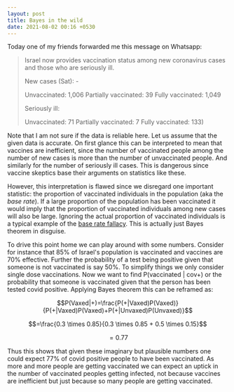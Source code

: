 ```yaml
---
layout: post
title: Bayes in the wild
date: 2021-08-02 00:16 +0530
---
```

Today one of my friends forwarded me this message on Whatsapp:


> Israel now provides vaccination status among new coronavirus cases and those
  who are seriously ill.
>
> New cases (Sat): -
>
> Unvaccinated: 1,006  Partially vaccinated: 39  Fully vaccinated: 1,049
>
> Seriously ill: 
>
> Unvaccinated: 71 
  Partially vaccinated: 7 
  Fully vaccinated: 133)

Note that I am not sure if the data is reliable here. Let us assume that the
given data is accurate. On first glance this can be interpreted to mean that
vaccines are inefficient, since the number of vaccinated people among the
number of new cases is more than the number of unvaccinated people. And
similarly for the number of seriously ill cases. This is dangerous since
vaccine skeptics base their arguments on statistics like these.

However, this interpretation is flawed since we disregard one important
statistic: the proportion of vaccinated individuals in the population (aka the
_base rate_). If a large proportion of the population has been vaccinated it
would imply that the proportion of vaccinated individuals among new cases will
also be large.  Ignoring the actual proportion of vaccinated individuals is a
typical example of the [base rate
fallacy](https://en.wikipedia.org/wiki/Base_rate_fallacy).  This is actually
just Bayes theorem in disguise.

To drive this point home we can play around with some numbers. Consider for
instance that 85% of Israel's population is vaccinated and vaccines are 70%
effective. Further the probability of a test being positive given that someone
is not vaccinated is say 50%. To simplify things we only consider single dose
vaccinations.
Now we want to find P(vaccinated | cov+) or the probability that someone is
vaccinated given that the person has been tested covid positive.
Applying Bayes theorem this can be reframed as:

$$P(Vaxed|+)=\frac{P(+|Vaxed)P(Vaxed)}{P(+|Vaxed)P(Vaxed)+P(+|Unvaxed)P(Unvaxed)}$$

$$=\frac{0.3 \times 0.85}{0.3 \times 0.85 + 0.5 \times 0.15}$$

$$=0.77$$

Thus this shows that given these imaginary but plausible numbers one could
expect 77% of covid positive people to have been vaccinated.
As more and more people are getting vaccinated we can expect an uptick in the
number of vaccinated peoples getting infected, not because vaccines are
inefficient but just because so many people are getting vaccinated.
